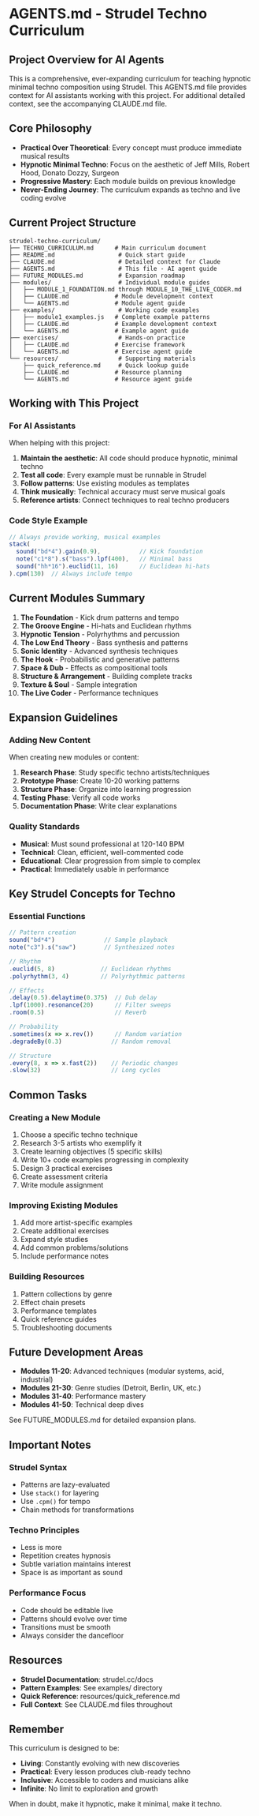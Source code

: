 # AGENTS.md - Strudel Techno Curriculum

## Project Overview for AI Agents

This is a comprehensive, ever-expanding curriculum for teaching hypnotic minimal techno composition using Strudel. This AGENTS.md file provides context for AI assistants working with this project. For additional detailed context, see the accompanying CLAUDE.md file.

## Core Philosophy

- **Practical Over Theoretical**: Every concept must produce immediate musical results
- **Hypnotic Minimal Techno**: Focus on the aesthetic of Jeff Mills, Robert Hood, Donato Dozzy, Surgeon
- **Progressive Mastery**: Each module builds on previous knowledge
- **Never-Ending Journey**: The curriculum expands as techno and live coding evolve

## Current Project Structure

```
strudel-techno-curriculum/
├── TECHNO_CURRICULUM.md      # Main curriculum document
├── README.md                  # Quick start guide
├── CLAUDE.md                  # Detailed context for Claude
├── AGENTS.md                  # This file - AI agent guide
├── FUTURE_MODULES.md          # Expansion roadmap
├── modules/                   # Individual module guides
│   ├── MODULE_1_FOUNDATION.md through MODULE_10_THE_LIVE_CODER.md
│   ├── CLAUDE.md             # Module development context
│   └── AGENTS.md             # Module agent guide
├── examples/                  # Working code examples
│   ├── module1_examples.js   # Complete example patterns
│   ├── CLAUDE.md             # Example development context
│   └── AGENTS.md             # Example agent guide
├── exercises/                 # Hands-on practice
│   ├── CLAUDE.md             # Exercise framework
│   └── AGENTS.md             # Exercise agent guide
└── resources/                 # Supporting materials
    ├── quick_reference.md     # Quick lookup guide
    ├── CLAUDE.md             # Resource planning
    └── AGENTS.md             # Resource agent guide
```

## Working with This Project

### For AI Assistants

When helping with this project:

1. **Maintain the aesthetic**: All code should produce hypnotic, minimal techno
2. **Test all code**: Every example must be runnable in Strudel
3. **Follow patterns**: Use existing modules as templates
4. **Think musically**: Technical accuracy must serve musical goals
5. **Reference artists**: Connect techniques to real techno producers

### Code Style Example

```javascript
// Always provide working, musical examples
stack(
  sound("bd*4").gain(0.9),           // Kick foundation
  note("c1*8").s("bass").lpf(400),   // Minimal bass
  sound("hh*16").euclid(11, 16)      // Euclidean hi-hats
).cpm(130)  // Always include tempo
```

## Current Modules Summary

1. **The Foundation** - Kick drum patterns and tempo
2. **The Groove Engine** - Hi-hats and Euclidean rhythms  
3. **Hypnotic Tension** - Polyrhythms and percussion
4. **The Low End Theory** - Bass synthesis and patterns
5. **Sonic Identity** - Advanced synthesis techniques
6. **The Hook** - Probabilistic and generative patterns
7. **Space & Dub** - Effects as compositional tools
8. **Structure & Arrangement** - Building complete tracks
9. **Texture & Soul** - Sample integration
10. **The Live Coder** - Performance techniques

## Expansion Guidelines

### Adding New Content

When creating new modules or content:

1. **Research Phase**: Study specific techno artists/techniques
2. **Prototype Phase**: Create 10-20 working patterns
3. **Structure Phase**: Organize into learning progression
4. **Testing Phase**: Verify all code works
5. **Documentation Phase**: Write clear explanations

### Quality Standards

- **Musical**: Must sound professional at 120-140 BPM
- **Technical**: Clean, efficient, well-commented code
- **Educational**: Clear progression from simple to complex
- **Practical**: Immediately usable in performance

## Key Strudel Concepts for Techno

### Essential Functions
```javascript
// Pattern creation
sound("bd*4")              // Sample playback
note("c3").s("saw")        // Synthesized notes

// Rhythm
.euclid(5, 8)             // Euclidean rhythms
.polyrhythm(3, 4)         // Polyrhythmic patterns

// Effects
.delay(0.5).delaytime(0.375)  // Dub delay
.lpf(1000).resonance(20)      // Filter sweeps
.room(0.5)                    // Reverb

// Probability
.sometimes(x => x.rev())      // Random variation
.degradeBy(0.3)              // Random removal

// Structure
.every(8, x => x.fast(2))    // Periodic changes
.slow(32)                    // Long cycles
```

## Common Tasks

### Creating a New Module

1. Choose a specific techno technique
2. Research 3-5 artists who exemplify it
3. Create learning objectives (5 specific skills)
4. Write 10+ code examples progressing in complexity
5. Design 3 practical exercises
6. Create assessment criteria
7. Write module assignment

### Improving Existing Modules

1. Add more artist-specific examples
2. Create additional exercises
3. Expand style studies
4. Add common problems/solutions
5. Include performance notes

### Building Resources

1. Pattern collections by genre
2. Effect chain presets
3. Performance templates
4. Quick reference guides
5. Troubleshooting documents

## Future Development Areas

- **Modules 11-20**: Advanced techniques (modular systems, acid, industrial)
- **Modules 21-30**: Genre studies (Detroit, Berlin, UK, etc.)
- **Modules 31-40**: Performance mastery
- **Modules 41-50**: Technical deep dives

See FUTURE_MODULES.md for detailed expansion plans.

## Important Notes

### Strudel Syntax
- Patterns are lazy-evaluated
- Use `stack()` for layering
- Use `.cpm()` for tempo
- Chain methods for transformations

### Techno Principles
- Less is more
- Repetition creates hypnosis
- Subtle variation maintains interest
- Space is as important as sound

### Performance Focus
- Code should be editable live
- Patterns should evolve over time
- Transitions must be smooth
- Always consider the dancefloor

## Resources

- **Strudel Documentation**: strudel.cc/docs
- **Pattern Examples**: See examples/ directory
- **Quick Reference**: resources/quick_reference.md
- **Full Context**: See CLAUDE.md files throughout

## Remember

This curriculum is designed to be:
- **Living**: Constantly evolving with new discoveries
- **Practical**: Every lesson produces club-ready techno
- **Inclusive**: Accessible to coders and musicians alike
- **Infinite**: No limit to exploration and growth

When in doubt, make it hypnotic, make it minimal, make it techno.